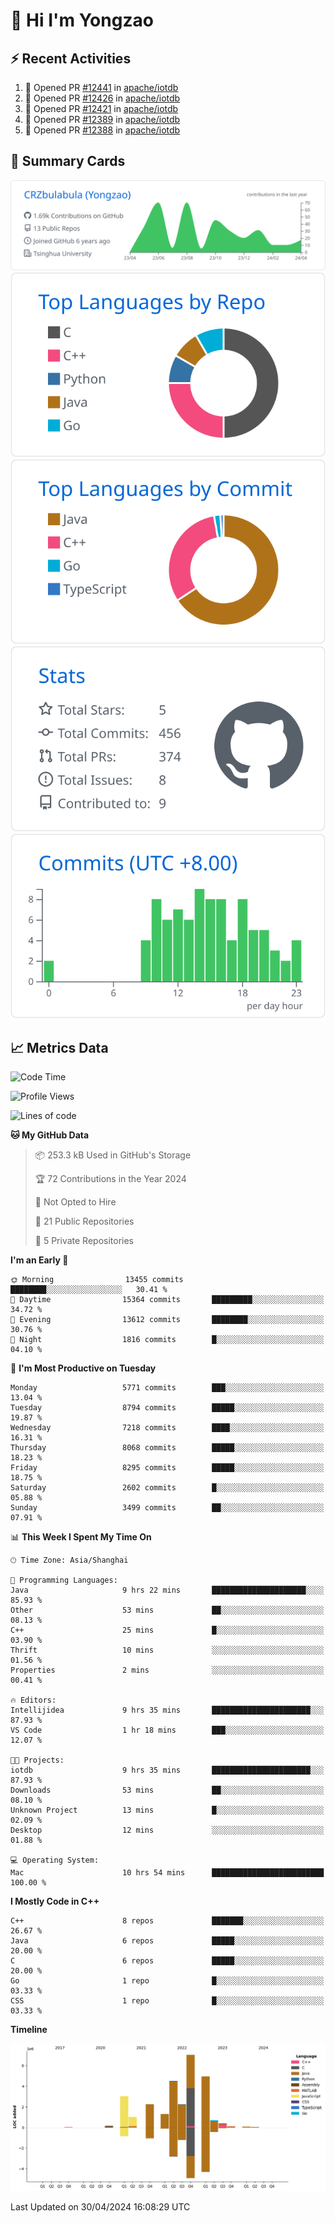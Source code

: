 # 👋 Hi I'm Yongzao

## ⚡ Recent Activities
<!--START_SECTION:activity-->
1. 💪 Opened PR [#12441](https://github.com/apache/iotdb/pull/12441) in [apache/iotdb](https://github.com/apache/iotdb)
2. 💪 Opened PR [#12426](https://github.com/apache/iotdb/pull/12426) in [apache/iotdb](https://github.com/apache/iotdb)
3. 💪 Opened PR [#12421](https://github.com/apache/iotdb/pull/12421) in [apache/iotdb](https://github.com/apache/iotdb)
4. 💪 Opened PR [#12389](https://github.com/apache/iotdb/pull/12389) in [apache/iotdb](https://github.com/apache/iotdb)
5. 💪 Opened PR [#12388](https://github.com/apache/iotdb/pull/12388) in [apache/iotdb](https://github.com/apache/iotdb)
<!--END_SECTION:activity-->

## 🎑 Summary Cards

[![](https://raw.githubusercontent.com/CRZbulabula/CRZbulabula/main/profile-summary-card-output/github/0-profile-details.svg)](https://github.com/vn7n24fzkq/github-profile-summary-cards)
[![](https://raw.githubusercontent.com/CRZbulabula/CRZbulabula/main/profile-summary-card-output/github/1-repos-per-language.svg)](https://github.com/vn7n24fzkq/github-profile-summary-cards) [![](https://raw.githubusercontent.com/CRZbulabula/CRZbulabula/main/profile-summary-card-output/github/2-most-commit-language.svg)](https://github.com/vn7n24fzkq/github-profile-summary-cards)
[![](https://raw.githubusercontent.com/CRZbulabula/CRZbulabula/main/profile-summary-card-output/github/3-stats.svg)](https://github.com/vn7n24fzkq/github-profile-summary-cards) [![](https://raw.githubusercontent.com/CRZbulabula/CRZbulabula/main/profile-summary-card-output/github/4-productive-time.svg)](https://github.com/vn7n24fzkq/github-profile-summary-cards)

## 📈 Metrics Data

<!--START_SECTION:waka-->
![Code Time](http://img.shields.io/badge/Code%20Time-642%20hrs%2045%20mins-blue)

![Profile Views](http://img.shields.io/badge/Profile%20Views-0-blue)

![Lines of code](https://img.shields.io/badge/From%20Hello%20World%20I%27ve%20Written-27.8%20million%20lines%20of%20code-blue)

**🐱 My GitHub Data** 

> 📦 253.3 kB Used in GitHub's Storage 
 > 
> 🏆 72 Contributions in the Year 2024
 > 
> 🚫 Not Opted to Hire
 > 
> 📜 21 Public Repositories 
 > 
> 🔑 5 Private Repositories 
 > 
**I'm an Early 🐤** 

```text
🌞 Morning                13455 commits       ████████░░░░░░░░░░░░░░░░░   30.41 % 
🌆 Daytime                15364 commits       █████████░░░░░░░░░░░░░░░░   34.72 % 
🌃 Evening                13612 commits       ████████░░░░░░░░░░░░░░░░░   30.76 % 
🌙 Night                  1816 commits        █░░░░░░░░░░░░░░░░░░░░░░░░   04.10 % 
```
📅 **I'm Most Productive on Tuesday** 

```text
Monday                   5771 commits        ███░░░░░░░░░░░░░░░░░░░░░░   13.04 % 
Tuesday                  8794 commits        █████░░░░░░░░░░░░░░░░░░░░   19.87 % 
Wednesday                7218 commits        ████░░░░░░░░░░░░░░░░░░░░░   16.31 % 
Thursday                 8068 commits        █████░░░░░░░░░░░░░░░░░░░░   18.23 % 
Friday                   8295 commits        █████░░░░░░░░░░░░░░░░░░░░   18.75 % 
Saturday                 2602 commits        █░░░░░░░░░░░░░░░░░░░░░░░░   05.88 % 
Sunday                   3499 commits        ██░░░░░░░░░░░░░░░░░░░░░░░   07.91 % 
```


📊 **This Week I Spent My Time On** 

```text
🕑︎ Time Zone: Asia/Shanghai

💬 Programming Languages: 
Java                     9 hrs 22 mins       █████████████████████░░░░   85.93 % 
Other                    53 mins             ██░░░░░░░░░░░░░░░░░░░░░░░   08.13 % 
C++                      25 mins             █░░░░░░░░░░░░░░░░░░░░░░░░   03.90 % 
Thrift                   10 mins             ░░░░░░░░░░░░░░░░░░░░░░░░░   01.56 % 
Properties               2 mins              ░░░░░░░░░░░░░░░░░░░░░░░░░   00.41 % 

🔥 Editors: 
Intellijidea             9 hrs 35 mins       ██████████████████████░░░   87.93 % 
VS Code                  1 hr 18 mins        ███░░░░░░░░░░░░░░░░░░░░░░   12.07 % 

🐱‍💻 Projects: 
iotdb                    9 hrs 35 mins       ██████████████████████░░░   87.93 % 
Downloads                53 mins             ██░░░░░░░░░░░░░░░░░░░░░░░   08.10 % 
Unknown Project          13 mins             █░░░░░░░░░░░░░░░░░░░░░░░░   02.09 % 
Desktop                  12 mins             ░░░░░░░░░░░░░░░░░░░░░░░░░   01.88 % 

💻 Operating System: 
Mac                      10 hrs 54 mins      █████████████████████████   100.00 % 
```

**I Mostly Code in C++** 

```text
C++                      8 repos             ███████░░░░░░░░░░░░░░░░░░   26.67 % 
Java                     6 repos             █████░░░░░░░░░░░░░░░░░░░░   20.00 % 
C                        6 repos             █████░░░░░░░░░░░░░░░░░░░░   20.00 % 
Go                       1 repo              █░░░░░░░░░░░░░░░░░░░░░░░░   03.33 % 
CSS                      1 repo              █░░░░░░░░░░░░░░░░░░░░░░░░   03.33 % 
```



**Timeline**

![Lines of Code chart](https://raw.githubusercontent.com/CRZbulabula/CRZbulabula/main/assets/bar_graph.png)


 Last Updated on 30/04/2024 16:08:29 UTC
<!--END_SECTION:waka-->

